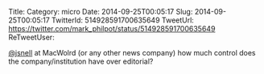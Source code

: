 Title: 
Category: micro
Date: 2014-09-25T00:05:17
Slug: 2014-09-25T00:05:17
TwitterId: 514928591700635649
TweetUrl: https://twitter.com/mark_philpot/status/514928591700635649
ReTweetUser: 

[@jsnell](https://twitter.com/jsnell) at MacWolrd (or any other news company) how much control does the company/institution have over editorial?
